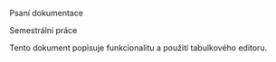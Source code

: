 Psaní dokumentace

Semestrální práce

Tento dokument popisuje funkcionalitu a použití tabulkového editoru.
